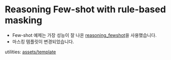 # Reasoning Few-shot with rule-based masking

- Few-shot 예제는 가장 성능이 잘 나온 [reasoning_fewshot](/reasoning_fewshot)을 사용했습니다.
- 마스킹 템플릿이 변경되었습니다.

utilities: [assets/template](/assets/template)
